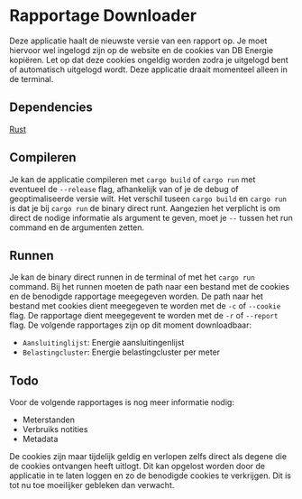 # Rapportage Downloader
Deze applicatie haalt de nieuwste versie van een rapport op. Je moet hiervoor wel ingelogd zijn op de website en de cookies van DB Energie kopiëren. Let op dat deze cookies ongeldig worden zodra je uitgelogd bent of automatisch uitgelogd wordt. Deze applicatie draait momenteel alleen in de terminal.
## Dependencies
[Rust](https://www.rust-lang.org/tools/install)
## Compileren
Je kan de applicatie compileren met `cargo build` of `cargo run` met eventueel de `--release` flag, afhankelijk van of je de debug of geoptimaliseerde versie wilt. Het verschil tuseen `cargo build` en `cargo run` is dat je bij `cargo run` de binary direct runt. Aangezien het verplicht is om direct de nodige informatie als argument te geven, moet je `--` tussen het run command en de argumenten zetten.
## Runnen
Je kan de binary direct runnen in de terminal of met het `cargo run` command. Bij het runnen moeten de path naar een bestand met de cookies en de benodigde rapportage meegegeven worden. De path naar het bestand met cookies dient meegegeven te worden met de `-c` of `--cookie` flag. De rapportage dient meegegevent te worden met de `-r` of `--report` flag. De volgende rapportages zijn op dit moment downloadbaar:
- `Aansluitinglijst`: Energie aansluitingenlijst
- `Belastingcluster`: Energie belastingcluster per meter
## Todo
Voor de volgende rapportages is nog meer informatie nodig:
- Meterstanden
- Verbruiks notities
- Metadata

De cookies zijn maar tijdelijk geldig en verlopen zelfs direct als degene die de cookies ontvangen heeft uitlogt. Dit kan opgelost worden door de applicatie in te laten loggen en zo de benodigde cookies te verkrijgen. Dit is tot nu toe moeilijker gebleken dan verwacht.
